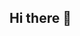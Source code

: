 ## Hi there 👋

<!--
**Aloui-Soumaya/Aloui-Soumaya** is a ✨ _special_ ✨ repository because its `README.md` (this file) appears on your GitHub profile.

##About Me
🎓 I am Soumaya Aloui, a passionate Full Stack Developer and DevOps enthusiast, currently in my final year of engineering at the National Institute of Applied Sciences and Technology (INSAT), specializing in DevOps. I have hands-on experience with Spring Boot, Angular, Docker, Jenkins, Kubernetes, and CI/CD pipelines.

👩‍💻 I enjoy working on automation projects and improving infrastructure workflows. My experience spans across building web applications, developing scalable systems, and deploying applications with tools like Terraform, Prometheus, and Grafana. I am always excited to contribute to open-source projects and collaborate with other developers to solve complex problems.

📚 In 2024, I worked on projects involving Kubernetes orchestration and CI/CD automation, and I’m always exploring new tools in the DevOps ecosystem. In my part-time role at MedSirat, I help develop a specialized social platform for entrepreneurs while managing backend deployment pipelines.

🎸 Outside of the tech world, I love exploring new skills, whether it's learning to play the guitar, drawing, or improving my cooking techniques. I enjoy pushing my limits both personally and professionally.

✈️ I’m also passionate about travel and have enjoyed exploring various parts of Tunisia.
